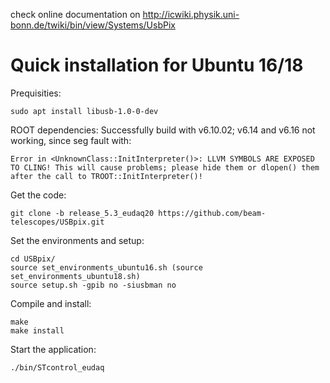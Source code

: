 check online documentation on
http://icwiki.physik.uni-bonn.de/twiki/bin/view/Systems/UsbPix

# Quick installation for Ubuntu 16/18

Prequisities: 
```
sudo apt install libusb-1.0-0-dev
```

ROOT dependencies: Successfully build with v6.10.02; v6.14 and v6.16 not working, since seg fault with:
```
Error in <UnknownClass::InitInterpreter()>: LLVM SYMBOLS ARE EXPOSED TO CLING! This will cause problems; please hide them or dlopen() them after the call to TROOT::InitInterpreter()!
```

Get the code:
```
git clone -b release_5.3_eudaq20 https://github.com/beam-telescopes/USBpix.git
```
Set the environments and setup:
```
cd USBpix/
source set_environments_ubuntu16.sh (source set_environments_ubuntu18.sh) 
source setup.sh -gpib no -siusbman no
```
Compile and install:
```
make 
make install
```
Start the application:
```
./bin/STcontrol_eudaq
```
